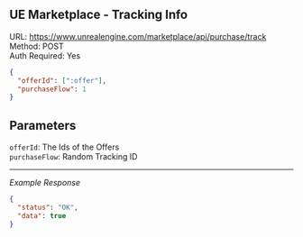 ## UE Marketplace - Tracking Info

URL: https://www.unrealengine.com/marketplace/api/purchase/track \
Method: POST \
Auth Required: Yes

```json
{
  "offerId": [":offer"],
  "purchaseFlow": 1
}
```

## Parameters

`offerId`: The Ids of the Offers <br/>
`purchaseFlow`: Random Tracking ID

---

_Example Response_

```json
{
  "status": "OK",
  "data": true
}
```
